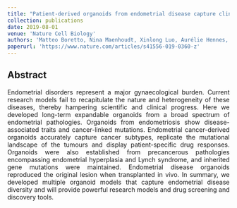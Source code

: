 ```yaml
---
title: "Patient-derived organoids from endometrial disease capture clinical heterogeneity and are amenable to drug screening"
collection: publications
date: 2019-08-01
venue: 'Nature Cell Biology'
authors: 'Matteo Boretto, Nina Maenhoudt, Xinlong Luo, Aurélie Hennes, Bram Boeckx, Bich Bui, Ruben Heremans, Lisa Perneel, Hiroto Kobayashi, Indra Van Zundert, Hilde Brems, Benoit Cox, Marc Ferrante, Hiroshi Uji-I, Kian Peng Koh, Thomas D’Hooghe, Arne Vanhie, Ignace Vergote, Christel Meuleman, Carla Tomassetti, Diether Lambrechts, Joris Vriens, Dirk Timmerman, Hugo Vankelecom'
paperurl: 'https://www.nature.com/articles/s41556-019-0360-z'
---
```


<h2> Abstract </h2>
<p align= "justify">
Endometrial disorders represent a major gynaecological burden. Current research models fail to recapitulate the nature and heterogeneity of these diseases, thereby hampering scientific and clinical progress. Here we developed long-term expandable organoids from a broad spectrum of endometrial pathologies. Organoids from endometriosis show disease-associated traits and cancer-linked mutations. Endometrial cancer-derived organoids accurately capture cancer subtypes, replicate the mutational landscape of the tumours and display patient-specific drug responses. Organoids were also established from precancerous pathologies encompassing endometrial hyperplasia and Lynch syndrome, and inherited gene mutations were maintained. Endometrial disease organoids reproduced the original lesion when transplanted in vivo. In summary, we developed multiple organoid models that capture endometrial disease diversity and will provide powerful research models and drug screening and discovery tools.
